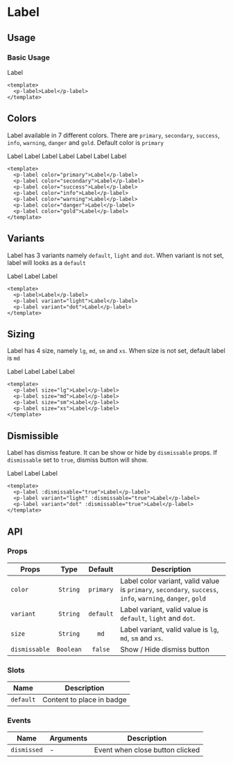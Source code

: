 <script setup>
  import pLabel from './Label.vue'
</script>

<style scoped lang="postcss">
  .preview {
    .label {
      @apply mr-4;

      &:last-child {
        @apply mr-0;
      }
    }
  }
</style>

# Label

## Usage

### Basic Usage
<preview>
  <p-label>Label</p-label>
</preview>

```vue
<template>
  <p-label>Label</p-label>
</template>
```

## Colors
Label available in 7 different colors. There are `primary`, `secondary`, `success`, `info`, `warning`, `danger` and `gold`. Default color is `primary`

<preview>
  <p-label color="primary">Label</p-label>
  <p-label color="secondary">Label</p-label>
  <p-label color="success">Label</p-label>
  <p-label color="info">Label</p-label>
  <p-label color="warning">Label</p-label>
  <p-label color="danger">Label</p-label>
  <p-label color="gold">Label</p-label>
</preview>

```vue
<template>
  <p-label color="primary">Label</p-label>
  <p-label color="secondary">Label</p-label>
  <p-label color="success">Label</p-label>
  <p-label color="info">Label</p-label>
  <p-label color="warning">Label</p-label>
  <p-label color="danger">Label</p-label>
  <p-label color="gold">Label</p-label>
</template>
```

## Variants
Label has 3 variants namely `default`, `light` and `dot`. When variant is not set, label will looks as a `default`

<preview>
  <p-label>Label</p-label>
  <p-label variant="light">Label</p-label>
  <p-label variant="dot">Label</p-label>
</preview>

```vue
<template>
  <p-label>Label</p-label>
  <p-label variant="light">Label</p-label>
  <p-label variant="dot">Label</p-label>
</template>
```

## Sizing
Label has 4 size, namely `lg`, `md`, `sm` and `xs`. When size is not set, default label is `md`

<preview>
  <p-label size="lg">Label</p-label>
  <p-label size="md">Label</p-label>
  <p-label size="sm">Label</p-label>
  <p-label size="xs">Label</p-label>
</preview>

```vue
<template>
  <p-label size="lg">Label</p-label>
  <p-label size="md">Label</p-label>
  <p-label size="sm">Label</p-label>
  <p-label size="xs">Label</p-label>
</template>
```

## Dismissible
Label has dismiss feature. It can be show or hide by `dismissable` props. If `dismissable` set to `true`, dismiss button will show.

<preview>
  <p-label :dismissable="true">Label</p-label>
  <p-label variant="light" :dismissable="true">Label</p-label>
  <p-label variant="dot" :dismissable="true">Label</p-label>
</preview>

```vue
<template>
  <p-label :dismissable="true">Label</p-label>
  <p-label variant="light" :dismissable="true">Label</p-label>
  <p-label variant="dot" :dismissable="true">Label</p-label>
</template>
```

## API

### Props

| Props         |   Type    |  Default  | Description                                                                                                |
|---------------|:---------:|:---------:|------------------------------------------------------------------------------------------------------------|
| `color`       | `String`  | `primary` | Label color variant, valid value is `primary`, `secondary`, `success`, `info`, `warning`, `danger`, `gold` |
| `variant`     | `String`  | `default` | Label variant, valid value is `default`, `light` and `dot`.                                                |
| `size`        | `String`  |   `md`    | Label variant, valid value is `lg`, `md`, `sm` and `xs`.                                                   |
| `dismissable` | `Boolean` |  `false`  | Show / Hide dismiss button                                                                                 |

### Slots

| Name      | Description               |
|-----------|---------------------------|
| `default` | Content to place in badge |

### Events

| Name        | Arguments | Description                     |
|-------------|-----------|---------------------------------|
| `dismissed` | -         | Event when close button clicked |
